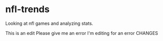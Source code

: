 # nfl-trends
Looking at nfl games and analyzing stats.

This is an edit
Please give me an error
I'm editing for an error
CHANGES
